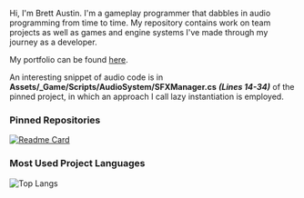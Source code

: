 Hi, I'm Brett Austin. I'm a gameplay programmer that dabbles in audio programming from time to time. My repository contains work on team projects as well as games and engine systems I've made through my journey as a developer. 

My portfolio can be found [here](https://brett-austin.wixsite.com/website).

An interesting snippet of audio code is in **Assets/_Game/Scripts/AudioSystem/SFXManager.cs** ***(Lines 14-34)*** of the pinned project, in which an approach I call lazy instantiation is employed.

### Pinned Repositories

[![Readme Card](https://github-readme-stats.vercel.app/api/pin/?username=Ginsutime&repo=Unity-Audio-System)](https://github.com/Ginsutime/Unity-Audio-System)

### Most Used Project Languages

![Top Langs](https://github-readme-stats.vercel.app/api/top-langs/?username=Ginsutime&size_weight=0.3&count_weight=0.7&layout=compact)

<!--Ginsutime
**Ginsutime/Ginsutime** is a ✨ _special_ ✨ repository because its `README.md` (this file) appears on your GitHub profile.

Here are some ideas to get you started:

- 🔭 I’m currently working on ...
- 🌱 I’m currently learning ...
- 👯 I’m looking to collaborate on ...
- 🤔 I’m looking for help with ...
- 💬 Ask me about ...
- 📫 How to reach me: ...
- 😄 Pronouns: ...
- ⚡ Fun fact: ...
-->
